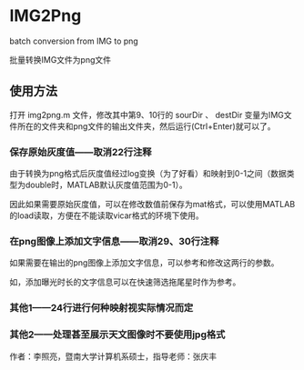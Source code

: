 # IMG2Png
batch conversion from IMG to png

批量转换IMG文件为png文件

## 使用方法
打开 img2png.m 文件，修改其中第9、10行的 sourDir 、 destDir 变量为IMG文件所在的文件夹和png文件的输出文件夹，然后运行(Ctrl+Enter)就可以了。

### 保存原始灰度值——取消22行注释
由于转换为png格式后灰度值经过log变换（为了好看）和映射到0-1之间（数据类型为double时，MATLAB默认灰度值范围为0-1）。

因此如果需要原始灰度值，可以在修改数值前保存为mat格式，可以使用MATLAB的load读取，方便在不能读取vicar格式的环境下使用。

### 在png图像上添加文字信息——取消29、30行注释
如果需要在输出的png图像上添加文字信息，可以参考和修改这两行的参数。

如，添加曝光时长的文字信息可以在快速筛选拖尾星时作为参考。

### 其他1——24行进行何种映射视实际情况而定
### 其他2——处理甚至展示天文图像时不要使用jpg格式

作者：李照亮，暨南大学计算机系硕士，指导老师：张庆丰
